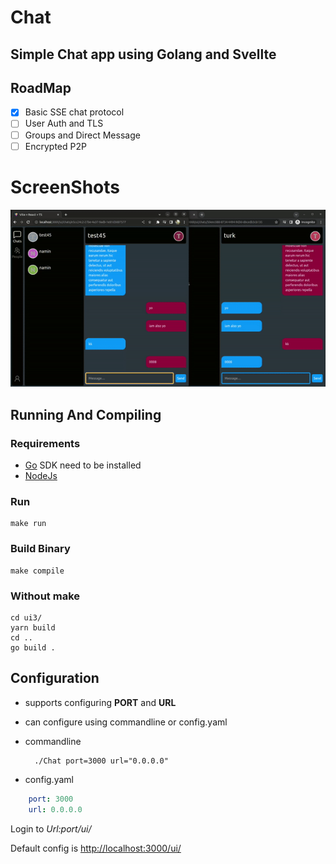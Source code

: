 # Chat

## Simple Chat app using Golang and Svellte

## RoadMap

- [x] Basic SSE chat protocol
- [ ] User Auth and TLS
- [ ] Groups and Direct Message
- [ ] Encrypted P2P

# ScreenShots

![screenshot1](docs/Demo.gif)

## Running And Compiling

### Requirements

- [Go](https://go.dev/) SDK need to be installed
- [NodeJs](https://nodejs.org/en)

### Run

    make run

### Build Binary

    make compile

### Without make

    cd ui3/
    yarn build
    cd ..
    go build .

## Configuration

- supports configuring **PORT** and **URL**
- can configure using commandline or config.yaml
- commandline

        ./Chat port=3000 url="0.0.0.0"

- config.yaml

```yml
    port: 3000
    url: 0.0.0.0
```

Login to *Url:port/ui/*

Default config is <http://localhost:3000/ui/>
